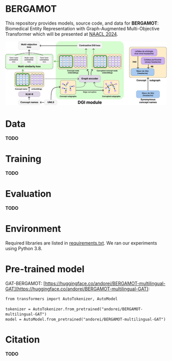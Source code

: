 # BERGAMOT

This repository provides models, source code, and data for **BERGAMOT**: Biomedical Entity Representation with Graph-Augmented Multi-Objective Transformer which will be presented at [NAACL 2024](https://2024.naacl.org/).

![BERGAMOT](fig/bergamot.jpg)


# Data

**TODO**


# Training

**TODO**

# Evaluation

**TODO**

# Environment

Required libraries are listed in [requirements.txt](https://github.com/Andoree/BERGAMOT/blob/main/requirements.txt). We ran our experiments using Python 3.8.

# Pre-trained model

GAT-BERGAMOT: [https://huggingface.co/andorei/BERGAMOT-multilingual-GAT](https://huggingface.co/andorei/BERGAMOT-multilingual-GAT):

```
from transformers import AutoTokenizer, AutoModel

tokenizer = AutoTokenizer.from_pretrained("andorei/BERGAMOT-multilingual-GAT")
model = AutoModel.from_pretrained("andorei/BERGAMOT-multilingual-GAT")
```


# Citation

**TODO**
